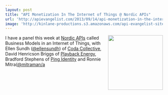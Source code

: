 ```yaml
---
layout: post
title: "API Monetization In The Internet of Things @ Nordic APIs"
url: 'http://apievangelist.com/2013/09/14/api-monetization-in-the-internet-of-things-at-nordic-apis/'
image: 'http://kinlane-productions.s3.amazonaws.com/api-evangelist-site/blog/tag-cloud-internet-of-things.png'
---
```


[<img class="c1" src="https://s3.amazonaws.com/kinlane-productions/events/nordic-apis/nordic-apis-logo.png" alt="" width="175" align="right" />][1]

I have a panel this week at [Nordic APIs][1] called Business Models in an Internet of Things, with Ellen Sundh ([@ellensundh][2]) of [Coda Collective][3], David Henricson Briggs of [Playback Energy][4], Bradford Stephens of [Ping Identity][5] and Ronnie Mitra([@mitraman/a][6]

   [1]: http://nordicapis.com/events/stockholm-sep-2013/
   [2]: https://twitter.com/ellensundh
   [3]: http://codacollective.com/
   [4]: http://www.playbackenergy.se/
   [5]: https://www.pingidentity.com/
   [6]: https://twitter.com/mitraman
